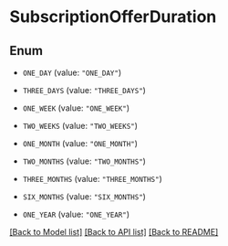 # SubscriptionOfferDuration

## Enum


* `ONE_DAY` (value: `"ONE_DAY"`)

* `THREE_DAYS` (value: `"THREE_DAYS"`)

* `ONE_WEEK` (value: `"ONE_WEEK"`)

* `TWO_WEEKS` (value: `"TWO_WEEKS"`)

* `ONE_MONTH` (value: `"ONE_MONTH"`)

* `TWO_MONTHS` (value: `"TWO_MONTHS"`)

* `THREE_MONTHS` (value: `"THREE_MONTHS"`)

* `SIX_MONTHS` (value: `"SIX_MONTHS"`)

* `ONE_YEAR` (value: `"ONE_YEAR"`)


[[Back to Model list]](../README.md#documentation-for-models) [[Back to API list]](../README.md#documentation-for-api-endpoints) [[Back to README]](../README.md)


